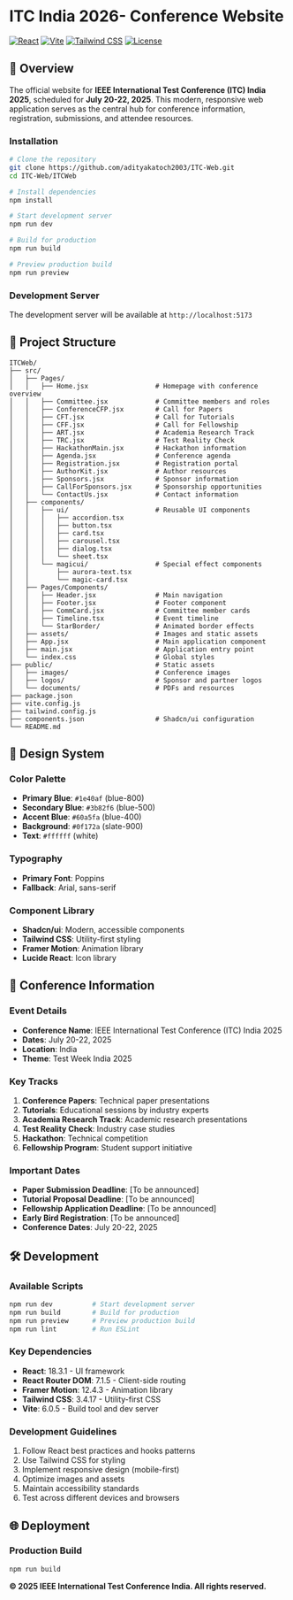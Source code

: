 # ITC India 2026- Conference Website

[![React](https://img.shields.io/badge/React-18.3.1-blue.svg)](https://reactjs.org/)
[![Vite](https://img.shields.io/badge/Vite-6.0.5-646CFF.svg)](https://vitejs.dev/)
[![Tailwind CSS](https://img.shields.io/badge/Tailwind_CSS-3.4.17-38B2AC.svg)](https://tailwindcss.com/)
[![License](https://img.shields.io/badge/License-MIT-green.svg)](LICENSE)

## 🎯 Overview

The official website for **IEEE International Test Conference (ITC) India 2025**, scheduled for **July 20-22, 2025**. This modern, responsive web application serves as the central hub for conference information, registration, submissions, and attendee resources.


### Installation

```bash
# Clone the repository
git clone https://github.com/adityakatoch2003/ITC-Web.git
cd ITC-Web/ITCWeb

# Install dependencies
npm install

# Start development server
npm run dev

# Build for production
npm run build

# Preview production build
npm run preview
```

### Development Server
The development server will be available at `http://localhost:5173`

## 📁 Project Structure

```
ITCWeb/
├── src/
│   ├── Pages/
│   │   ├── Home.jsx                 # Homepage with conference overview
│   │   ├── Committee.jsx            # Committee members and roles
│   │   ├── ConferenceCFP.jsx        # Call for Papers
│   │   ├── CFT.jsx                  # Call for Tutorials
│   │   ├── CFF.jsx                  # Call for Fellowship
│   │   ├── ART.jsx                  # Academia Research Track
│   │   ├── TRC.jsx                  # Test Reality Check
│   │   ├── HackathonMain.jsx        # Hackathon information
│   │   ├── Agenda.jsx               # Conference agenda
│   │   ├── Registration.jsx         # Registration portal
│   │   ├── AuthorKit.jsx            # Author resources
│   │   ├── Sponsors.jsx             # Sponsor information
│   │   ├── CallForSponsors.jsx      # Sponsorship opportunities
│   │   └── ContactUs.jsx            # Contact information
│   ├── components/
│   │   ├── ui/                      # Reusable UI components
│   │   │   ├── accordion.tsx
│   │   │   ├── button.tsx
│   │   │   ├── card.tsx
│   │   │   ├── carousel.tsx
│   │   │   ├── dialog.tsx
│   │   │   └── sheet.tsx
│   │   └── magicui/                 # Special effect components
│   │       ├── aurora-text.tsx
│   │       └── magic-card.tsx
│   ├── Pages/Components/
│   │   ├── Header.jsx               # Main navigation
│   │   ├── Footer.jsx               # Footer component
│   │   ├── CommCard.jsx             # Committee member cards
│   │   ├── Timeline.tsx             # Event timeline
│   │   └── StarBorder/              # Animated border effects
│   ├── assets/                      # Images and static assets
│   ├── App.jsx                      # Main application component
│   ├── main.jsx                     # Application entry point
│   └── index.css                    # Global styles
├── public/                          # Static assets
│   ├── images/                      # Conference images
│   ├── logos/                       # Sponsor and partner logos
│   └── documents/                   # PDFs and resources
├── package.json
├── vite.config.js
├── tailwind.config.js
├── components.json                  # Shadcn/ui configuration
└── README.md
```

## 🎨 Design System

### Color Palette
- **Primary Blue**: `#1e40af` (blue-800)
- **Secondary Blue**: `#3b82f6` (blue-500)
- **Accent Blue**: `#60a5fa` (blue-400)
- **Background**: `#0f172a` (slate-900)
- **Text**: `#ffffff` (white)

### Typography
- **Primary Font**: Poppins
- **Fallback**: Arial, sans-serif

### Component Library
- **Shadcn/ui**: Modern, accessible components
- **Tailwind CSS**: Utility-first styling
- **Framer Motion**: Animation library
- **Lucide React**: Icon library

## 📅 Conference Information

### Event Details
- **Conference Name**: IEEE International Test Conference (ITC) India 2025
- **Dates**: July 20-22, 2025
- **Location**: India
- **Theme**: Test Week India 2025

### Key Tracks
1. **Conference Papers**: Technical paper presentations
2. **Tutorials**: Educational sessions by industry experts
3. **Academia Research Track**: Academic research presentations
4. **Test Reality Check**: Industry case studies
5. **Hackathon**: Technical competition
6. **Fellowship Program**: Student support initiative

### Important Dates
- **Paper Submission Deadline**: [To be announced]
- **Tutorial Proposal Deadline**: [To be announced]
- **Fellowship Application Deadline**: [To be announced]
- **Early Bird Registration**: [To be announced]
- **Conference Dates**: July 20-22, 2025

## 🛠️ Development

### Available Scripts
```bash
npm run dev          # Start development server
npm run build        # Build for production
npm run preview      # Preview production build
npm run lint         # Run ESLint
```

### Key Dependencies
- **React**: 18.3.1 - UI framework
- **React Router DOM**: 7.1.5 - Client-side routing
- **Framer Motion**: 12.4.3 - Animation library
- **Tailwind CSS**: 3.4.17 - Utility-first CSS
- **Vite**: 6.0.5 - Build tool and dev server

### Development Guidelines
1. Follow React best practices and hooks patterns
2. Use Tailwind CSS for styling
3. Implement responsive design (mobile-first)
4. Optimize images and assets
5. Maintain accessibility standards
6. Test across different devices and browsers

## 🌐 Deployment

### Production Build
```bash
npm run build
```



**© 2025 IEEE International Test Conference India. All rights reserved.**
